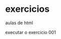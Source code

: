 # exercicios
 aulas de html

  <a hrgf=  https://mattiasbn.github.io/exercicios/ex001/index.html> executar o exercicio 001
